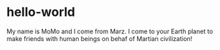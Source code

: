 # hello-world
My name is MoMo and I come from Marz.
I come to your Earth planet to make friends with human beings on behaf of Martian civilization!

